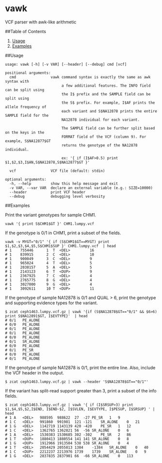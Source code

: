 vawk
====

VCF parser with awk-like arithmetic

##Table of Contents

1. [Usage](#usage)
2. [Examples](#examples)

##Usage
```
usage: vawk [-h] [-v VAR] [--header] [--debug] cmd [vcf]

positional arguments:
  cmd                vawk command syntax is exactly the same as awk syntax with
                          a few additional features. The INFO field can be split using
                          the I$ prefix and the SAMPLE field can be split using
                          the S$ prefix. For example, I$AF prints the allele frequency of
                          each variant and S$NA12878 prints the entire SAMPLE field for the
                          NA12878 individual for each variant.

                          The SAMPLE field can be further split based on the keys in the
                          FORMAT field of the VCF (column 9). For example, S$NA12877$GT
                          returns the genotype of the NA12878 individual.
                          
                          ex: '{ if (I$AF>0.5) print $1,$2,$3,I$AN,S$NA12878,S$NA12877$GT }'

  vcf                VCF file (default: stdin)

optional arguments:
  -h, --help         show this help message and exit
  -v VAR, --var VAR  declare an external variable (e.g.: SIZE=10000)
  --header           print VCF header
  --debug            debugging level verbosity
```


##Examples

Print the variant genotypes for sample CHM1.
```
vawk '{ print S$CHM1$GT }' CHM1.lumpy.vcf
```

If the genotype is 0/1 in CHM1, print a subset of the fields.
```
vawk -v MYGT="0/1" '{ if (S$CHM1$GT==MYGT) print $1,$2,$3,$4,$5,S$CHM1$SUP }' CHM1.lumpy.vcf  | head
# 1    755446	   1  T	 <DEL>		   16
# 1    839915	   2  C	 <DEL>		   10
# 1    900049	   3  C	 <DEL>		   9
# 1    965024	   4  T	 <DEL>		   5
# 1    2038157	   5  A	 <DEL>		   5
# 1    2143123	   6  T	 <DUP>		   9
# 1    2367925	   7  C	 <DEL>		   4
# 1    2765775	   8  G	 <DEL>		   4
# 1    3027000	   9  G	 <DEL>		   4
# 1    3092611	   10 T	 <DUP>		   11
```

If the genotype of sample NA12878 is 0/1 and QUAL > 6, print the genotype and supporting evidence types for the variant.
```
$ zcat ceph1463.lumpy.vcf.gz | vawk '{if (S$NA12878$GT=="0/1" && $6>6) print S$NA12891$GT, I$EVTYPE}'  | head
# 0/1   PE_ALONE
# 0/0   PE_ALONE
# 0/1   PE_ALONE
# 0/1   PE_ALONE
# 0/0   PE_ALONE
# 0/1   SR_ALONE
# 0/0   PE_ALONE
# 0/1   PE_SR
# 0/0   PE_ALONE
# 0/1   PE_ALONE
```

If the genotype of sample NA12878 is 0/1, print the entire line. Also, include the VCF header in the output.
```
$ zcat ceph1463.lumpy.vcf.gz | vawk --header 'S$NA12878$GT=="0/1"'
```

If the variant has split-read support greater than 3, print a subset of the info fields.
```
$ zcat ceph1463.lumpy.vcf.gz | vawk '{ if (I$SRSUP>3) print $1,$4,$5,$2,I$END, I$END-$2, I$SVLEN, I$EVTYPE, I$PESUP, I$SRSUP} ' | head
# 1 A   <DEL>   988595  988622  27  -27 PE_SR   1   9
# 1 C   <DEL>   991860  991981  121 -121    SR_ALONE    0   21
# 1 G   <DEL>   1142719 1143139 420 -420    PE_SR   1   12
# 1 C   <DEL>   1362765 1362821 56  -56 SR_ALONE    0   6
# 1 A   <DEL>   1530383 1530685 302 -302    PE_SR   2   86
# 1 T   <DUP>   1880413 1880554 141 141 SR_ALONE    0   8
# 1 G   <DUP>   1912966 1913504 538 538 SR_ALONE    0   4
# 1 T   <DEL>   2054429 2055813 1384    -1384   SR_ALONE    0   40
# 1 C   <DUP>   2212237 2213976 1739    1739    SR_ALONE    0   9
# 1 G   <DEL>   2837835 2837901 66  -66 SR_ALONE    0   113
```
